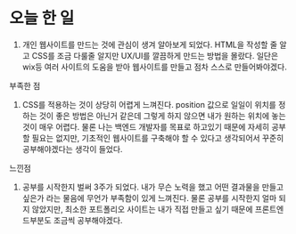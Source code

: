 # 오늘 한 일

1) 개인 웹사이트를 만드는 것에 관심이 생겨 알아보게 되었다.
HTML을 작성할 줄 알고 CSS를 조금 다룰줄 알지만 UX/UI를 깔끔하게 만드는 방법을 몰랐다.
일단은 wix등 여러 사이트의 도움을 받아 웹사이트를 만들고 점차 스스로 만들어봐야겠다.

부족한 점
1) CSS를 적용하는 것이 상당히 어렵게 느껴진다. position 값으로 일일이 위치를 정하는 것이 좋은 방법은 아닌거 같은데
그렇게 하지 않으면 내가 원하는 위치에 놓는 것이 매우 어렵다. 물론 나는 백엔드 개발자를 목표로 하고있기 때문에 자세히 공부할 필요는 없지만,
기초적인 웹사이트를 구축해야 할 수 있다고 생각되어서 꾸준히 공부해야겠다는 생각이 들었다. 


느낀점
1) 공부를 시작한지 벌써 3주가 되었다. 내가 무슨 노력을 했고 어떤 결과물을 만들고 싶은가 라는 물음에 무언가 부족함이 있게 느껴진다. 
물론 공부를 시작한지 얼마 되지 않았지만, 최소한 포트폴리오 사이트는 내가 직접 만들고 싶기 때문에 프론트엔드부분도 조금씩 공부해야겠다.